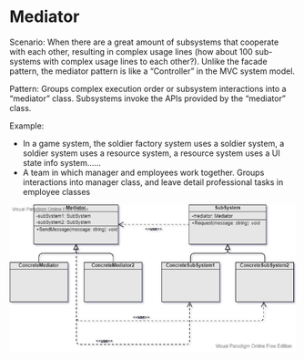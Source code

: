 Mediator
===
Scenario: When there are a great amount of subsystems that cooperate with each other, resulting in complex usage lines (how about 100 sub-systems with complex usage lines to each other?). Unlike the facade pattern, the mediator pattern is like a “Controller” in the MVC system model.

Pattern: Groups complex execution order or subsystem interactions into a “mediator” class. Subsystems invoke the APIs provided by the “mediator” class.

Example:
- In a game system, the soldier factory system uses a soldier system, a soldier system uses a resource system, a resource system uses a UI state info system……
- A team in which manager and employees work together. Groups interactions into manager class, and leave detail professional tasks in employee classes

![UML](UML.jpg)
